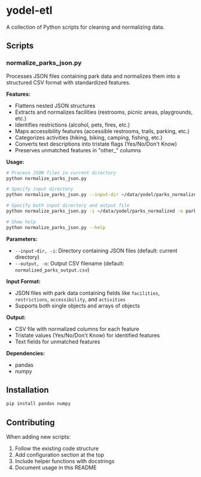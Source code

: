# yodel-etl

A collection of Python scripts for cleaning and normalizing data.

## Scripts

### normalize_parks_json.py

Processes JSON files containing park data and normalizes them into a structured CSV format with standardized features.

**Features:**
- Flattens nested JSON structures
- Extracts and normalizes facilities (restrooms, picnic areas, playgrounds, etc.)
- Identifies restrictions (alcohol, pets, fires, etc.)
- Maps accessibility features (accessible restrooms, trails, parking, etc.)
- Categorizes activities (hiking, biking, camping, fishing, etc.)
- Converts text descriptions into tristate flags (Yes/No/Don't Know)
- Preserves unmatched features in "other_" columns

**Usage:**
```bash
# Process JSON files in current directory
python normalize_parks_json.py

# Specify input directory
python normalize_parks_json.py --input-dir ~/data/yodel/parks_normalized

# Specify both input directory and output file
python normalize_parks_json.py -i ~/data/yodel/parks_normalized -o parks_clean.csv

# Show help
python normalize_parks_json.py --help
```

**Parameters:**
- `--input-dir, -i`: Directory containing JSON files (default: current directory)
- `--output, -o`: Output CSV filename (default: `normalized_parks_output.csv`)

**Input Format:**
- JSON files with park data containing fields like `facilities`, `restrictions`, `accessibility`, and `activities`
- Supports both single objects and arrays of objects

**Output:**
- CSV file with normalized columns for each feature
- Tristate values (Yes/No/Don't Know) for identified features
- Text fields for unmatched features

**Dependencies:**
- pandas
- numpy

## Installation

```bash
pip install pandas numpy
```

## Contributing

When adding new scripts:
1. Follow the existing code structure
2. Add configuration section at the top
3. Include helper functions with docstrings
4. Document usage in this README
